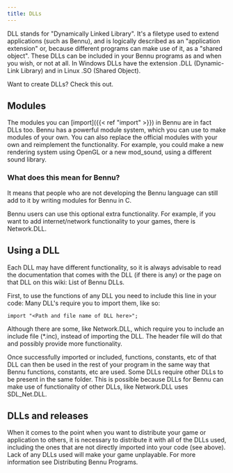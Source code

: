 ```yaml
---
title: DLLs
---
```


DLL stands for "Dynamically Linked Library". It's a filetype used to extend applications (such as Bennu), and is logically described as an "application extension" or, because different programs can make use of it, as a "shared object". These DLLs can be included in your Bennu programs as and when you wish, or not at all. In Windows DLLs have the extension .DLL (Dynamic-Link Library) and in Linux .SO (Shared Object).

Want to create DLLs? Check this out. 

## Modules

The modules you can [import]({{< ref "import" >}}) in Bennu are in fact DLLs too. Bennu has a powerful module system, which you can use to make modules of your own. You can also replace the official modules with your own and reimplement the functionality. For example, you could make a new rendering system using OpenGL or a new mod_sound, using a different sound library. 

### What does this mean for Bennu?

It means that people who are not developing the Bennu language can still add to it by writing modules for Bennu in C.

Bennu users can use this optional extra functionality. For example, if you want to add internet/network functionality to your games, there is Network.DLL. 

## Using a DLL

Each DLL may have different functionality, so it is always advisable to read the documentation that comes with the DLL (if there is any) or the page on that DLL on this wiki: List of Bennu DLLs.

First, to use the functions of any DLL you need to include this line in your code: Many DLL's require you to import them, like so:

```
import "<Path and file name of DLL here>";
```

Although there are some, like Network.DLL, which require you to include an include file (*.inc), instead of importing the DLL. The header file will do that and possibly provide more functionality.

Once successfully imported or included, functions, constants, etc of that DLL can then be used in the rest of your program in the same way that Bennu functions, constants, etc are used. Some DLLs require other DLLs to be present in the same folder. This is possible because DLLs for Bennu can make use of functionality of other DLLs, like Network.DLL uses SDL_Net.DLL. 

## DLLs and releases

When it comes to the point when you want to distribute your game or application to others, it is necessary to distribute it with all of the DLLs used, including the ones that are not directly imported into your code (see above). Lack of any DLLs used will make your game unplayable. For more information see Distributing Bennu Programs. 